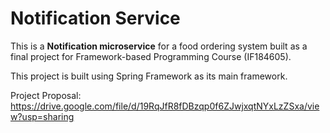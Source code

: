 # Notification Service

This is a **Notification microservice** for a food ordering system built as a final project for Framework-based Programming Course (IF184605).

This project is built using Spring Framework as its main framework.

Project Proposal: https://drive.google.com/file/d/19RqJfR8fDBzqp0f6ZJwjxqtNYxLzZSxa/view?usp=sharing
